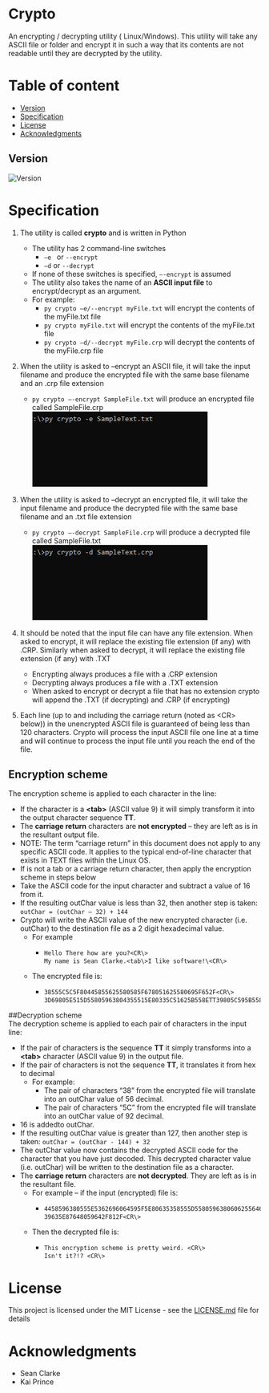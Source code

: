 # Crypto 
An encrypting / decrypting utility (    Linux/Windows). This utility will take any
ASCII file or folder and encrypt it in such a way that its contents are
not readable until they are decrypted by the utility.

# Table of content

- [Version](#version)
- [Specification](#specification)
- [License](#License)
- [Acknowledgments](#Acknowledgments)

## Version
![Version](https://img.shields.io/badge/Release-v0.5-blue)

# Specification 
1. The utility is called **crypto** and is written in Python 
    *   The utility has 2 command-line switches
        *   `–e ` or `--encrypt`
        *   `–d` or `--decrypt` 
    *   If none of these switches is specified, `–-encrypt` is assumed 
    *   The utility also takes the name of an **ASCII input file** to encrypt/decrypt as an argument.
    *   For example: 
        * `py crypto –e/--encrypt myFile.txt` will encrypt the contents of the myFile.txt file   
        * `py crypto myFile.txt` will encrypt the contents of the myFile.txt file  
        * `py crypto –d/--decrypt myFile.crp` will decrypt the contents of the myFile.crp file  

2.  When the utility is asked to –encrypt an ASCII file, it will take the 
    input filename and produce the encrypted file with the same base filename
    and an .crp file extension
    *   `py crypto –-encrypt SampleFile.txt` will produce an encrypted file called SampleFile.crp
        ![Encryption Demo](demo/EncryptGif.gif)  

3.  When the utility is asked to –decrypt an encrypted file, it will take 
    the input filename and produce the decrypted file with the same base filename 
    and an .txt file extension
    *   `py crypto –-decrypt SampleFile.crp` will produce a decrypted file called SampleFile.txt
        ![Decryption Demo](demo/DecryptGif.gif)  

4.  It should be noted that the input file can have any file extension. When asked to encrypt, 
    it will replace the existing file extension (if any) with .CRP. 
    Similarly when asked to decrypt, it will replace the existing file extension (if any) with .TXT
    *   Encrypting always produces a file with a .CRP extension
    *   Decrypting always produces a file with a .TXT extension
    *   When asked to encrypt or decrypt a file that has no extension crypto 
        will append the .TXT (if decrypting) and .CRP (if encrypting)
5.  Each line (up to and including the carriage return (noted as <CR\> below)) 
    in the unencrypted ASCII file is guaranteed of being less than 120 characters. 
    Crypto will process the input ASCII file one line at a time 
    and will continue to process the input file until you reach the end of the file. 
    
## Encryption scheme 
The encryption scheme is applied to each character in the line:
*   If the character is a **\<tab\>** (ASCII value 9) it will simply transform it into the output character sequence **TT**.
*   The **carriage return** characters are **not encrypted** – they are left as is in the resultant output file. 
*   NOTE: The term “carriage return” in this document does not apply to any specific ASCII code.
    It applies to the typical end-of-line character that exists in TEXT files within the Linux OS.
*   If is not a tab or a carriage return character, then apply the encryption scheme in steps below
*   Take the ASCII code for the input character and subtract a value of 16 from it.
*   If the resulting outChar value is less than 32, then another step is taken: `outChar = (outChar – 32) + 144`
*   Crypto will write the ASCII value of the new encrypted character
    (i.e. outChar) to the destination file as a 2 digit hexadecimal value. 
    *   For example 
        *   ```
            Hello There how are you?<CR\>
            My name is Sean Clarke.<tab\>I like software!\<CR\>
            ```
    *   The encrypted file is:
        *   ```
            38555C5C5F80445855625580585F678051625580695F652F<CR\>
            3D69805E515D55805963804355515E80335C51625B558ETT39805C595B5580635F56646751625581<CR\>
            ```
                    
##Decryption scheme  
The decryption scheme is applied to each pair of characters in the input line:
*   If the pair of characters is the sequence **TT** 
    it simply transforms into a **<tab\>** character (ASCII value 9) in the output file.
*   If the pair of characters is not the sequence **TT**, it translates it from hex to decimal 
    *  For example:
        *   The pair of characters “38” from the encrypted file will translate into an outChar value of 56 decimal.
        *   The pair of characters “5C” from the encrypted file will translate into an outChar value of 92 decimal. 
*   16 is addedto outChar. 
*   If the resulting outChar value is greater than 127, 
    then another step is taken: `outChar = (outChar - 144) + 32` 
*   The outChar value now contains the decrypted ASCII code for the character that you have just decoded. 
    This decrypted character value (i.e. outChar) will be written to the destination file as a character. 
*   The **carriage return** characters are **not decrypted**. They are left as is in the resultant file. 
    *   For example – if the input (encrypted) file is:
        *   ```
            4458596380555E5362696064595F5E80635358555D55805963806062556464698067555962548E<CR\>
            39635E87648059642F812F<CR\> 
            ```
    *   Then the decrypted file is: 
        *   ```
            This encryption scheme is pretty weird. <CR\>
            Isn't it?!? <CR\> 
            ```

# License
This project is licensed under the MIT License - see the
[LICENSE.md](LICENSE.md) file for details

# Acknowledgments
*   Sean Clarke
*   Kai Prince


